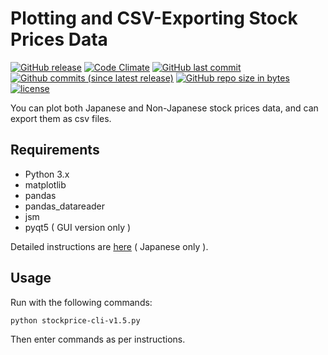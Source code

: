 # Plotting and CSV-Exporting Stock Prices Data

[![GitHub release](https://img.shields.io/github/release/Surumerf/Stock-Price.svg)](https://github.com/Surumerf/Stock-Price/releases)
[![Code Climate](https://img.shields.io/codeclimate/maintainability/Surumerf/Stock-Price.svg)](https://codeclimate.com/github/Surumerf/Stock-Price)
[![GitHub last commit](https://img.shields.io/github/last-commit/Surumerf/Stock-Price.svg)](https://github.com/Surumerf/Stock-Price/commits)
[![Github commits (since latest release)](https://img.shields.io/github/commits-since/Surumerf/Stock-Price/latest.svg)](https://github.com/Surumerf/Stock-Price/commits)
[![GitHub repo size in bytes](https://img.shields.io/github/repo-size/Surumerf/Stock-Price.svg)](https://github.com/Surumerf/Stock-Price)
[![license](https://img.shields.io/github/license/Surumerf/Stock-Price.svg)](LICENSE)

You can plot both Japanese and Non-Japanese stock prices data, and can export them as csv files.

## Requirements

* Python 3.x
* matplotlib
* pandas
* pandas_datareader
* jsm
* pyqt5 ( GUI version only )

Detailed instructions are [here](https://qiita.com/Surumerf/items/436747326537143d1fcf) ( Japanese only ).

## Usage

Run with the following commands:

```batch
python stockprice-cli-v1.5.py
```

Then enter commands as per instructions.
